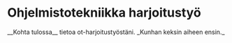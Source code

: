 <h1>Ohjelmistotekniikka harjoitustyö</h1>
__Kohta tulossa__ tietoa ot-harjoitustyöstäni. _Kunhan keksin aiheen ensin._ 
